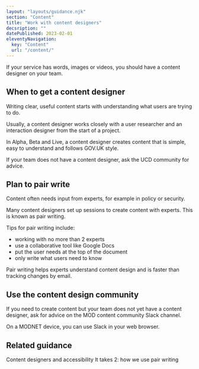 ```yaml
---
layout: "layouts/guidance.njk"
section: "Content"
title: "Work with content designers"
decsription: ""
datePublished: 2023-02-01
eleventyNavigation:
  key: "Content"
  url: "/content/"
---
```


If your service has words, images or videos, you should have a content designer on your team. 

## When to get a content designer

Writing clear, useful content starts with understanding what users are trying to do. 

Usually, a content designer works closely with a user researcher and an interaction designer from the start of a project. 

In Alpha, Beta and Live, a content designer creates content that is simple, easy to understand and follows GOV.UK style.

If your team does not have a content designer, ask the UCD community for advice. 

## Plan to pair write 

Content often needs input from experts, for example in policy or security. 

Many content designers set up sessions to create content with experts. This is known as pair writing.

Tips for pair writing include:

- working with no more than 2 experts
- use a collaborative tool like Google Docs
- put the user needs at the top of the document
- only write what users need to know

Pair writing helps experts understand content design and is faster than tracking changes by email.

## Use the content design community 

If you need to create content but your team does not yet have a content designer, ask for advice on the MOD content community Slack channel. 

On a MODNET device, you can use Slack in your web browser.

## Related guidance

Content designers and accessibility
It takes 2: how we use pair writing
